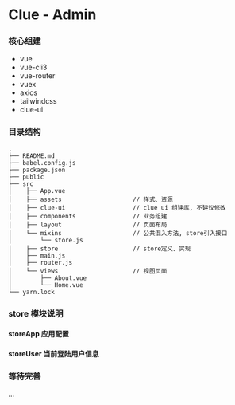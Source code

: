 # Clue - Admin

### 核心组建
* vue
* vue-cli3
* vue-router
* vuex
* axios
* tailwindcss
* clue-ui

### 目录结构
```
.
├── README.md
├── babel.config.js
├── package.json
├── public
├── src
│    ├── App.vue
│    ├── assets                    // 样式、资源
│    ├── clue-ui                   // clue ui 组建库, 不建议修改
│    ├── components                // 业务组建
│    ├── layout                    // 页面布局
│    └── mixins                    // 公共混入方法, store引入接口
│        └── store.js
│    ├── store                     // store定义、实现
│    ├── main.js
│    ├── router.js
│    └── views                     // 视图页面
│        ├── About.vue
│        └── Home.vue
└── yarn.lock
```

### store 模块说明

#### storeApp 应用配置

#### storeUser 当前登陆用户信息

### 等待完善
  ...
